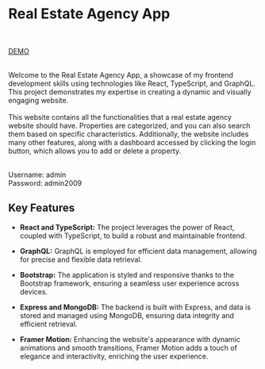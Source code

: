 # Real Estate Agency App

</br>

[DEMO](https://www.real-estate-react.com/)<br /><br />

Welcome to the Real Estate Agency App, a showcase of my frontend development skills using technologies like React, TypeScript, and GraphQL. This project demonstrates my expertise in creating a dynamic and visually engaging website.
<br /><br />
This website contains all the functionalities that a real estate agency website should have. Properties are categorized, and you can also search them based on specific characteristics. Additionally, the website includes many other features, along with a dashboard accessed by clicking the login button, which allows you to add or delete a property.
<br /><br />

Username: admin<br />
Password: admin2009

## Key Features

- **React and TypeScript:** The project leverages the power of React, coupled with TypeScript, to build a robust and maintainable frontend.

- **GraphQL:** GraphQL is employed for efficient data management, allowing for precise and flexible data retrieval.

- **Bootstrap:** The application is styled and responsive thanks to the Bootstrap framework, ensuring a seamless user experience across devices.

- **Express and MongoDB:** The backend is built with Express, and data is stored and managed using MongoDB, ensuring data integrity and efficient retrieval.

- **Framer Motion:** Enhancing the website's appearance with dynamic animations and smooth transitions, Framer Motion adds a touch of elegance and interactivity, enriching the user experience.
